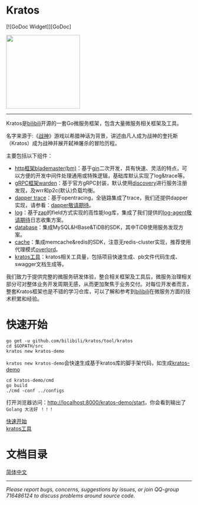 # Kratos

[![GoDoc Widget]][GoDoc]

<img src="https://github.com/bilibili/kratos/raw/master/doc/img/kratos-log.jpg" width="200">

----

Kratos是[bilibili](https://www.bilibili.com)开源的一套Go微服务框架，包含大量微服务相关框架及工具。

名字来源于:《[战神](https://baike.baidu.com/item/%E6%88%98%E7%A5%9E/5896427)》游戏以希腊神话为背景，讲述由凡人成为战神的奎托斯（Kratos）成为战神并展开弑神屠杀的冒险历程。

主要包括以下组件：

* [http框架blademaster(bm)](doc/wiki-cn/blademaster.md)：基于[gin](https://github.com/gin-gonic/gin)二次开发，具有快速、灵活的特点，可以方便的开发中间件处理通用或特殊逻辑，基础库默认实现了log&trace等。
* [gRPC框架warden](doc/wiki-cn/warden.md)：基于官方gRPC封装，默认使用[discovery](https://github.com/bilibili/discovery)进行服务注册发现，及wrr和p2c(默认)负载均衡。
* [dapper trace](doc/wiki-cn/dapper.md)：基于opentracing，全链路集成了trace，我们还提供dapper实现，请参看：[dapper敬请期待]()。
* [log](doc/wiki-cn/logger.md)：基于[zap](https://github.com/uber-go/zap)的field方式实现的高性能log库，集成了我们提供的[log-agent敬请期待]()日志收集方案。
* [database](doc/wiki-cn/database.md)：集成MySQL&HBase&TiDB的SDK，其中TiDB使用服务发现方案。
* [cache](doc/wiki-cn/cache.md)：集成memcache&redis的SDK，注意无redis-cluster实现，推荐使用代理模式[overlord](https://github.com/bilibili/overlord)。
* [kratos工具](doc/wiki-cn/kratos-tool.md)：kratos相关工具量，包括项目快速生成、pb文件代码生成、swagger文档生成等。

我们致力于提供完整的微服务研发体验，整合相关框架及工具后，微服务治理相关部分可对整体业务开发周期无感，从而更加聚焦于业务交付。对每位开发者而言，整套Kratos框架也是不错的学习仓库，可以了解和参考到[bilibili](https://www.bilibili.com)在微服务方面的技术积累和经验。

# 快速开始

```shell
go get -u github.com/bilibili/kratos/tool/kratos
cd $GOPATH/src
kratos new kratos-demo
```

`kratos new kratos-demo`会快速生成基于kratos库的脚手架代码，如生成[kratos-demo](https://github.com/bilibili/kratos-demo)

```shell
cd kratos-demo/cmd
go build
./cmd -conf ../configs
```

打开浏览器访问：[http://localhost:8000/kratos-demo/start](http://localhost:8000/kratos-demo/start)，你会看到输出了`Golang 大法好 ！！！`

[快速开始](doc/wiki-cn/quickstart.md)  
[kratos工具](doc/wiki-cn/kratos-tool.md)

# 文档目录

[简体中文](doc/wiki-cn/summary.md)

-------------

*Please report bugs, concerns, suggestions by issues, or join QQ-group 716486124 to discuss problems around source code.*
